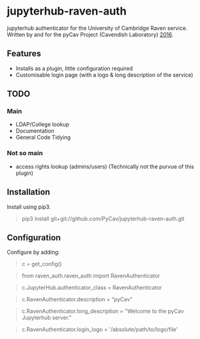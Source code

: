 # jupyterhub-raven-auth

jupyterhub authenticator for the University of Cambridge Raven service.
Written by and for the pyCav Project (Cavendish Laboratory) [2016](http://www.theglobeandmail.com/video/article27108276.ece/ALTERNATES/w620/Video:+Justin+Trudeau+introduces+cabinet+he+says+'looks+like+Canada').

## Features
* Installs as a plugin, little configuration required
* Customisable login page (with a logo & long description of the service)

## TODO

### Main
* LDAP/College lookup
* Documentation
* General Code Tidying

### Not so main
* access rights lookup (admins/users) (Technically not the purvue of this plugin)

## Installation

Install using pip3.
> pip3 install git+git://github.com/PyCav/jupyterhub-raven-auth.git

## Configuration

Configure by adding:

> c = get_config()

> from raven_auth.raven_auth import RavenAuthenticator

> c.JupyterHub.authenticator_class = RavenAuthenticator

> c.RavenAuthenticator.description = "pyCav"

> c.RavenAuthenticator.long_description = "Welcome to the pyCav Jupyterhub server."

> c.RavenAuthenticator.login_logo = '/absolute/path/to/logo/file'
